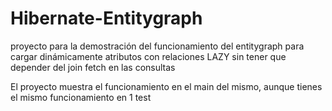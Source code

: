 # Hibernate-Entitygraph

proyecto para la demostración del funcionamiento del entitygraph para cargar dinámicamente atributos con relaciones LAZY sin tener que depender del join fetch en las consultas

El proyecto muestra el funcionamiento en el main del mismo, aunque tienes el mismo funcionamiento en 1 test 
